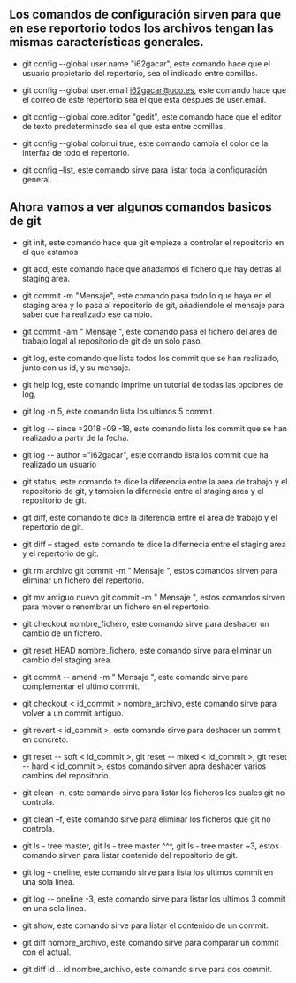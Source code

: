 ## Los comandos de configuración sirven para que en ese reportorio todos los archivos tengan las mismas características generales.

* git config --global user.name "i62gacar", este comando hace que el usuario propietario del repertorio, sea el indicado entre comillas.

* git config --global user.email i62gacar@uco.es, este comando hace que el correo de este repertorio sea el que esta despues de user.email.

* git config --global core.editor "gedit", este comando hace que el editor de texto predeterminado sea el que esta entre comillas.

* git config --global color.ui true, este comando cambia el color de la interfaz de todo el repertorio.

* git config –list, este comando sirve para listar toda la configuración general.

## Ahora vamos a ver algunos comandos basicos de git

* git init, este comando hace que git empieze a controlar el repositorio en el que estamos

* git add, este comando hace que añadamos el fichero que hay detras al staging area.

* git commit -m "Mensaje", este comando pasa todo lo que haya en el staging area y lo pasa al repositorio de git, añadiendole el mensaje para saber que ha realizado ese cambio.

* git commit -am " Mensaje ", este comando pasa el fichero del area de trabajo logal al repositorio de git de un solo paso.

* git log, este comando que lista todos los commit que se han realizado, junto con us id, y su mensaje.

* git help log, este comando imprime un tutorial de todas las opciones de log.

* git log -n 5, este comando lista los ultimos 5 commit.

* git log -- since =2018 -09 -18, este comando lista los commit que se han realizado a partir de la fecha.

* git log -- author ="i62gacar", este comando lista los commit que ha realizado un usuario

* git status, este comando te dice la diferencia entre la area de trabajo y el repositorio de git, y tambien la difernecia entre el staging area y el repositorio de git.


* git diff, este comando te dice la diferencia entre el area de trabajo y el repertorio de git.

* git diff – staged, este comando te dice la difernecia entre el staging area y el repertorio de git.

* git rm archivo git commit -m " Mensaje ", estos comandos sirven para eliminar un fichero del repertorio.

* git mv antiguo nuevo git commit -m " Mensaje ", estos comandos sirven para mover o renombrar un fichero en el repertorio.

* git checkout  nombre_fichero, este comando sirve para deshacer un cambio de un fichero.

* git reset HEAD nombre_fichero, este comando sirve para eliminar un cambio del staging area.

* git commit -- amend -m " Mensaje ", este comando sirve para complementar el ultimo commit.

* git checkout < id_commit >  nombre_archivo, este comando sirve para volver a un commit antiguo.

* git revert < id_commit >, este comando sirve para deshacer un commit en concreto.

* git reset -- soft < id_commit >, git reset -- mixed < id_commit >, git reset -- hard < id_commit >, estos comando sirven apra deshacer varios cambios del repositorio.

* git clean –n, este comando sirve para listar los ficheros los cuales git no controla.

* git clean –f, este comando sirve para eliminar los ficheros que git no controla.

* git ls - tree master, git ls - tree master ^^^, git ls - tree master ~3, estos comando sirven para listar contenido del repositorio de git.

* git log – oneline, este comando sirve para lista los ultimos commit en una sola linea.

* git log -- oneline -3, este comando sirve para listar los ultimos 3 commit en una sola linea.

* git show, este comando sirve para listar el contenido de un commit.

* git diff<id> nombre_archivo, este comando sirve para comparar un commit con el actual.

* git diff id .. id nombre_archivo, este comando sirve para dos commit.




